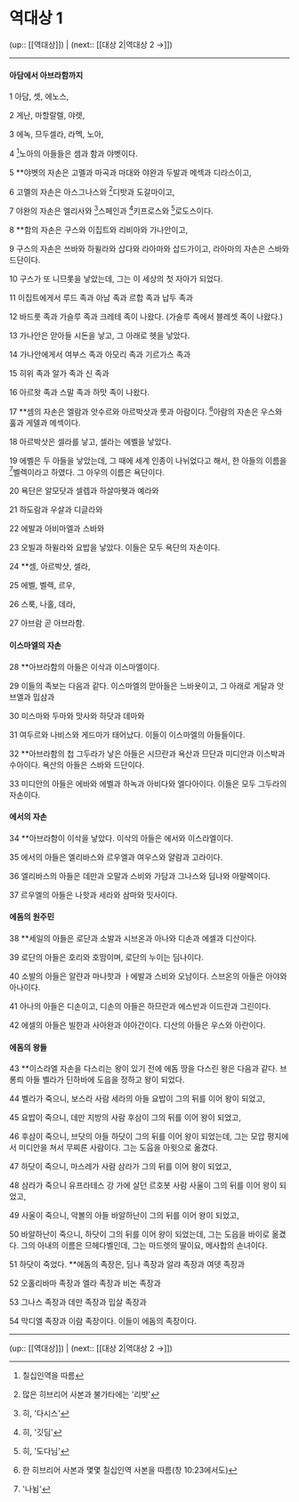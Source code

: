 # 역대상 1

(up:: [[역대상]]) | (next:: [[대상 2|역대상 2 →]])

***


#### 아담에서 아브라함까지
1
아담, 셋, 에노스,


2
게난, 마할랄렐, 야렛,


3
에녹, 므두셀라, 라멕, 노아,


4
[^1]노아의 아들들은 셈과 함과 야벳이다.


5
**야벳의 자손은 고멜과 마곡과 마대와 야완과 두발과 메섹과 디라스이고,


6
고멜의 자손은 아스그나스와 [^2]디밧과 도갈마이고,


7
야완의 자손은 엘리사와 [^3]스페인과 [^4]키프로스와 [^5]로도스이다.


8
**함의 자손은 구스와 이집트와 리비아와 가나안이고,


9
구스의 자손은 쓰바와 하윌라와 삽다와 라아마와 삽드가이고, 라아마의 자손은 스바와 드단이다.


10
구스가 또 니므롯을 낳았는데, 그는 이 세상의 첫 자아가 되었다.


11
이집트에게서 루드 족과 아남 족과 르합 족과 납두 족과


12
바드룻 족과 가슬루 족과 크레테 족이 나왔다. (가슬루 족에서 블레셋 족이 나왔다.)


13
가나안은 맏아들 시돈을 낳고, 그 아래로 헷을 낳았다.


14
가나안에게서 여부스 족과 아모리 족과 기르가스 족과


15
히위 족과 알가 족과 신 족과


16
아르왓 족과 스말 족과 하맛 족이 나왔다.


17
**셈의 자손은 엘람과 앗수르와 아르박삿과 룻과 아람이다. [^6]아람의 자손은 우스와 훌과 게델과 메섹이다.


18
아르박삿은 셀라를 낳고, 셀라는 에벨을 낳았다.


19
에벨은 두 아들을 낳았는데, 그 때에 세계 인종이 나뉘었다고 해서, 한 아들의 이름을 [^7]벨렉이라고 하였다. 그 아우의 이름은 욕단이다.


20
욕단은 알모닷과 셀렙과 하살마웻과 예라와


21
하도람과 우살과 디글라와


22
에발과 아비마엘과 스바와


23
오빌과 하윌라와 요밥을 낳았다. 이들은 모두 욕단의 자손이다.


24
**셈, 아르박삿, 셀라,


25
에벨, 벨렉, 르우,


26
스룩, 나홀, 데라,


27
아브람 곧 아브라함.


#### 이스마엘의 자손
28
**아브라함의 아들은 이삭과 이스마엘이다.


29
이들의 족보는 다음과 같다. 이스마엘의 맏아들은 느바욧이고, 그 아래로 게달과 앗브엘과 밉삼과


30
미스마와 두마와 맛사와 하닷과 데마와


31
여두르와 나비스와 게드마가 태어났다. 이들이 이스마엘의 아들들이다.


32
**아브라함의 첩 그두라가 낳은 아들은 시므란과 욕산과 므단과 미디안과 이스박과 수아이다. 욕산의 아들은 스바와 드단이다.


33
미디안의 아들은 에바와 에벨과 하녹과 아비다와 엘다아이다. 이들은 모두 그두라의 자손이다.


#### 에서의 자손
34
**아브라함이 이삭을 낳았다. 이삭의 아들은 에서와 이스라엘이다.


35
에서의 아들은 엘리바스와 르우엘과 여우스와 얄람과 고라이다.


36
엘리바스의 아들은 데만과 오말과 스비와 가담과 그나스와 딤나와 아말렉이다.


37
르우엘의 아들은 나핫과 세라와 삼마와 밋사이다.


#### 에돔의 원주민
38
**세일의 아들은 로단과 소발과 시브온과 아나와 디손과 에셀과 디산이다.


39
로단의 아들은 호리와 호맘이며, 로단의 누이는 딤나이다.


40
소발의 아들은 알랸과 마나핫과 ㅏ에발과 스비와 오남이다. 스브온의 아들은 아야와 아나이다.


41
아나의 아들은 디손이고, 디손의 아들은 하므란과 에스반과 이드란과 그린이다.


42
에셀의 아들은 빌한과 사아완과 야아간이다. 디산의 아들은 우스와 아란이다.


#### 에돔의 왕들
43
**이스라엘 자손을 다스리는 왕이 있기 전에 에돔 땅을 다스린 왕은 다음과 같다. 브롱릐 아들 벨라가 딘하바에 도읍을 정하고 왕이 되었다.


44
벨라가 죽으니, 보스라 사람 세라의 아들 요밥이 그의 뒤를 이어 왕이 되었고,


45
요밥이 죽으니, 데만 지방의 사람 후삼이 그의 뒤를 이어 왕이 되었고,


46
후삼이 죽으니, 브닷의 아들 하닷이 그의 뒤를 이어 왕이 되었는데, 그는 모압 평지에서 미디안을 쳐서 무찌른 사람이다. 그는 도웁을 아윗으로 옮겼다.


47
하닷이 죽으니, 마스레가 사람 삼라가 그의 뒤를 이어 왕이 되었고,


48
삼라가 죽으니 유프라테스 강 가에 살던 르호봇 사람 사울이 그의 뒤를 이어 왕이 되었고,


49
사울이 죽으니, 악볼의 아들 바알하난이 그의 뒤를 이어 왕이 되었고,


50
바알하난이 죽으니, 하닷이 그의 뒤를 이어 왕이 되었는데, 그는 도읍을 바이로 옮겼다. 그의 아내의 이름은 므헤다벨인데, 그는 마드렛의 딸이요, 메사합의 손녀이다.


51
하닷이 죽었다. **에돔의 족장은, 딤나 족장과 알랴 족장과 여뎃 족장과


52
오홀리바마 족장과 엘라 족장과 비논 족장과


53
그나스 족장과 데만 족장과 밉살 족장과


54
막디엘 족장과 이람 족장이다. 이들이 에돔의 족장이다.


***

(up:: [[역대상]]) | (next:: [[대상 2|역대상 2 →]])

[^1]: 칠십인역을 따름
[^2]: 많은 히브리어 사본과 불가타에는 '리밧'
[^3]: 히, '다시스'
[^4]: 히, '깃딤'
[^5]: 히, '도다님'
[^6]: 한 히브리어 사본과 몇몇 칠십인역 사본을 따름(창 10:23에서도)
[^7]: '나뉨'